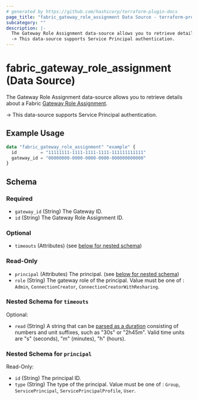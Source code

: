 ```yaml
---
# generated by https://github.com/hashicorp/terraform-plugin-docs
page_title: "fabric_gateway_role_assignment Data Source - terraform-provider-fabric"
subcategory: ""
description: |-
  The Gateway Role Assignment data-source allows you to retrieve details about a Fabric Gateway Role Assignment https://learn.microsoft.com/power-bi/guidance/powerbi-implementation-planning-data-gateways.
  -> This data-source supports Service Principal authentication.
---
```


# fabric_gateway_role_assignment (Data Source)

The Gateway Role Assignment data-source allows you to retrieve details about a Fabric [Gateway Role Assignment](https://learn.microsoft.com/power-bi/guidance/powerbi-implementation-planning-data-gateways).

-> This data-source supports Service Principal authentication.

## Example Usage

```terraform
data "fabric_gateway_role_assignment" "example" {
  id         = "11111111-1111-1111-1111-111111111111"
  gateway_id = "00000000-0000-0000-0000-000000000000"
}
```

<!-- schema generated by tfplugindocs -->
## Schema

### Required

- `gateway_id` (String) The Gateway ID.
- `id` (String) The Gateway Role Assignment ID.

### Optional

- `timeouts` (Attributes) (see [below for nested schema](#nestedatt--timeouts))

### Read-Only

- `principal` (Attributes) The principal. (see [below for nested schema](#nestedatt--principal))
- `role` (String) The gateway role of the principal. Value must be one of : `Admin`, `ConnectionCreator`, `ConnectionCreatorWithResharing`.

<a id="nestedatt--timeouts"></a>

### Nested Schema for `timeouts`

Optional:

- `read` (String) A string that can be [parsed as a duration](https://pkg.go.dev/time#ParseDuration) consisting of numbers and unit suffixes, such as "30s" or "2h45m". Valid time units are "s" (seconds), "m" (minutes), "h" (hours).

<a id="nestedatt--principal"></a>

### Nested Schema for `principal`

Read-Only:

- `id` (String) The principal ID.
- `type` (String) The type of the principal. Value must be one of : `Group`, `ServicePrincipal`, `ServicePrincipalProfile`, `User`.
